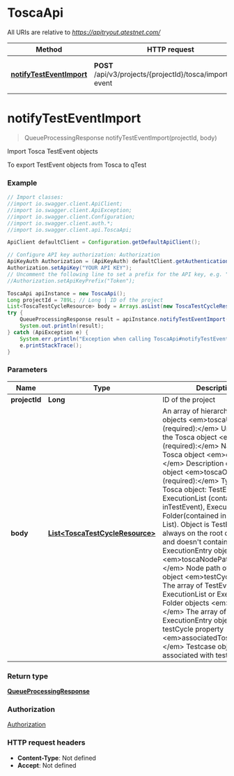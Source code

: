 # ToscaApi

All URIs are relative to *https://apitryout.qtestnet.com/*

Method | HTTP request | Description
------------- | ------------- | -------------
[**notifyTestEventImport**](ToscaApi.md#notifyTestEventImport) | **POST** /api/v3/projects/{projectId}/tosca/import/test-event | Import Tosca TestEvent objects


<a name="notifyTestEventImport"></a>
# **notifyTestEventImport**
> QueueProcessingResponse notifyTestEventImport(projectId, body)

Import Tosca TestEvent objects

To export TestEvent objects from Tosca to qTest

### Example
```java
// Import classes:
//import io.swagger.client.ApiClient;
//import io.swagger.client.ApiException;
//import io.swagger.client.Configuration;
//import io.swagger.client.auth.*;
//import io.swagger.client.api.ToscaApi;

ApiClient defaultClient = Configuration.getDefaultApiClient();

// Configure API key authorization: Authorization
ApiKeyAuth Authorization = (ApiKeyAuth) defaultClient.getAuthentication("Authorization");
Authorization.setApiKey("YOUR API KEY");
// Uncomment the following line to set a prefix for the API key, e.g. "Token" (defaults to null)
//Authorization.setApiKeyPrefix("Token");

ToscaApi apiInstance = new ToscaApi();
Long projectId = 789L; // Long | ID of the project
List<ToscaTestCycleResource> body = Arrays.asList(new ToscaTestCycleResource()); // List<ToscaTestCycleResource> | An array of hierarchy Tosca objects  <em>toscaUniqueId (required):</em> Unique ID of the Tosca object  <em>name (required):</em> Name of the Tosca object  <em>description:</em> Description of the Tosca object  <em>toscaObjectType (required):</em> Type of the Tosca object: TestEvent, ExecutionList (contained inTestEvent), ExecutionEntry Folder(contained in Execution List). Object is TestEvent type is always on the root of body array and doesn't contain ExecutionEntry objects   <em>toscaNodePath (required):</em> Node path of the Tosca object  <em>testCycles:</em> The array of TestEvent or ExecutionList or ExecutionEntry Folder objects  <em>testRuns:</em> The array of ExecutionEntry objects in testCycle property  <em>associatedToscaTestCase:</em> Testcase object that associated with testRun object
try {
    QueueProcessingResponse result = apiInstance.notifyTestEventImport(projectId, body);
    System.out.println(result);
} catch (ApiException e) {
    System.err.println("Exception when calling ToscaApi#notifyTestEventImport");
    e.printStackTrace();
}
```

### Parameters

Name | Type | Description  | Notes
------------- | ------------- | ------------- | -------------
 **projectId** | **Long**| ID of the project |
 **body** | [**List&lt;ToscaTestCycleResource&gt;**](ToscaTestCycleResource.md)| An array of hierarchy Tosca objects  &lt;em&gt;toscaUniqueId (required):&lt;/em&gt; Unique ID of the Tosca object  &lt;em&gt;name (required):&lt;/em&gt; Name of the Tosca object  &lt;em&gt;description:&lt;/em&gt; Description of the Tosca object  &lt;em&gt;toscaObjectType (required):&lt;/em&gt; Type of the Tosca object: TestEvent, ExecutionList (contained inTestEvent), ExecutionEntry Folder(contained in Execution List). Object is TestEvent type is always on the root of body array and doesn&#39;t contain ExecutionEntry objects   &lt;em&gt;toscaNodePath (required):&lt;/em&gt; Node path of the Tosca object  &lt;em&gt;testCycles:&lt;/em&gt; The array of TestEvent or ExecutionList or ExecutionEntry Folder objects  &lt;em&gt;testRuns:&lt;/em&gt; The array of ExecutionEntry objects in testCycle property  &lt;em&gt;associatedToscaTestCase:&lt;/em&gt; Testcase object that associated with testRun object |

### Return type

[**QueueProcessingResponse**](QueueProcessingResponse.md)

### Authorization

[Authorization](../README.md#Authorization)

### HTTP request headers

 - **Content-Type**: Not defined
 - **Accept**: Not defined

